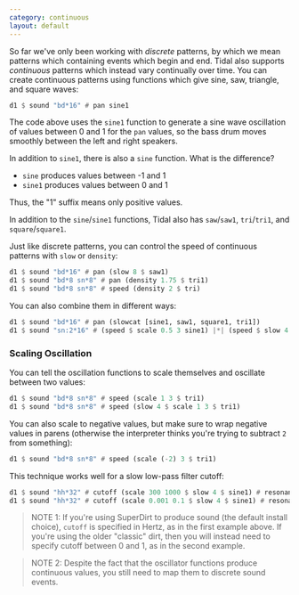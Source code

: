 ```yaml
---
category: continuous
layout: default
---
```


So far we've only been working with *discrete* patterns, by which we mean patterns which containing events which begin and end. Tidal also supports *continuous* patterns which instead vary continually over time. You can create continuous patterns using functions which give sine, saw, triangle, and square waves:

~~~haskell
d1 $ sound "bd*16" # pan sine1
~~~

The code above uses the `sine1` function to generate a sine
wave oscillation of values between 0 and 1 for the `pan` values, so the bass drum moves smoothly between the left and right speakers.

In addition to `sine1`, there is also a `sine` function. What is the difference?

- `sine` produces values between -1 and 1
- `sine1` produces values between 0 and 1

Thus, the "1" suffix means only positive values.

In addition to the `sine`/`sine1` functions, Tidal also has `saw`/`saw1`,
`tri`/`tri1`, and `square`/`square1`.

Just like discrete patterns, you can control the speed of continuous patterns with `slow` or `density`:

~~~haskell
d1 $ sound "bd*16" # pan (slow 8 $ saw1)
d1 $ sound "bd*8 sn*8" # pan (density 1.75 $ tri1)
d1 $ sound "bd*8 sn*8" # speed (density 2 $ tri)
~~~

You can also combine them in different ways:

~~~haskell
d1 $ sound "bd*16" # pan (slowcat [sine1, saw1, square1, tri1])
d1 $ sound "sn:2*16" # (speed $ scale 0.5 3 sine1) |*| (speed $ slow 4 saw1)
~~~

### Scaling Oscillation

You can tell the oscillation functions to scale themselves and oscillate
between two values:

~~~haskell
d1 $ sound "bd*8 sn*8" # speed (scale 1 3 $ tri1)
d1 $ sound "bd*8 sn*8" # speed (slow 4 $ scale 1 3 $ tri1)
~~~

You can also scale to negative values, but make sure to wrap negative values in
parens (otherwise the interpreter thinks you're trying to subtract `2` from something):

~~~haskell
d1 $ sound "bd*8 sn*8" # speed (scale (-2) 3 $ tri1)
~~~

This technique works well for a slow low-pass filter cutoff:

~~~haskell
d1 $ sound "hh*32" # cutoff (scale 300 1000 $ slow 4 $ sine1) # resonance "0.4"
d1 $ sound "hh*32" # cutoff (scale 0.001 0.1 $ slow 4 $ sine1) # resonance "0.1"
~~~

> NOTE 1: If you're using SuperDirt to produce sound (the default install choice), 
> `cutoff` is specified in Hertz, as in the first example above. 
> If you're using the older "classic" dirt, then you will instead need to specify
> cutoff between 0 and 1, as in the second example.

> NOTE 2: Despite the fact that the oscillator functions produce continuous values,
> you still need to map them to discrete sound events.
